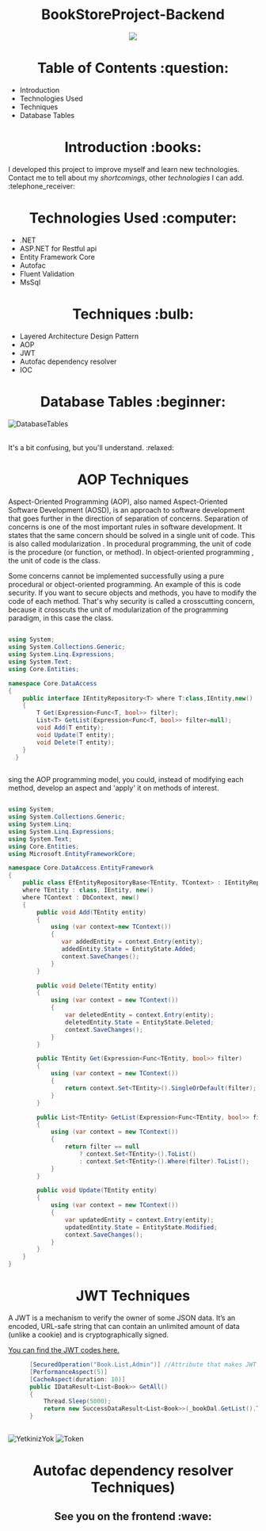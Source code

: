 
<h1 align="center">
  BookStoreProject-Backend
</h1>

<p align="center">
<img src="https://cdn.dribbble.com/users/432077/screenshots/2822920/bookstore-logo.jpg">
</p>

<h1 align="center">
  Table of Contents :question:
</h1>
<ul>
  <li>Introduction</li>
  <li>Technologies Used</li>
  <li>Techniques</li>
  <li>Database Tables</li>
</ul>

<h1 align="center">
  Introduction :books:
</h1>
<p>I developed this project to improve myself and learn new technologies. Contact me to tell about my <em>shortcomings</em>, other <em>technologies</em> I can add. :telephone_receiver:</p>

<h1 align="center">
  Technologies Used :computer:
</h1>

<ul>                                         
  <li>.NET</li>                                  
  <li>ASP.NET for Restful api</li>               
  <li>Entity Framework Core</li>                 
  <li>Autofac</li>                               
  <li>Fluent Validation</li>                     
  <li>MsSql</li>                               
</ul>
  
<h1 align="center">
  Techniques :bulb:
</h1>

<ul>
  <li>Layered Architecture Design Pattern</li>
  <li>AOP</li>
  <li>JWT</li>
  <li>Autofac dependency resolver</li>
  <li>IOC</li>
</ul>

<h1 align="center">
  Database Tables :beginner:
</h1>

![DatabaseTables](https://user-images.githubusercontent.com/90088895/132098258-e338e4fc-1f88-4657-a2a9-8b8b507214ce.png)
<br>
<br>
<p>It's a bit confusing, but you'll understand. :relaxed:</p>

<h1 align="center">
  AOP Techniques
  </h1>
  <p>Aspect-Oriented Programming (AOP), also named Aspect-Oriented Software Development (AOSD), is an approach to software development that goes further in the direction of separation of concerns. Separation of concerns is one of the most important rules in software development. It states that the same concern should be solved in a single unit of code. This is also called modularization . In procedural programming, the unit of code is the procedure (or function, or method). In object-oriented programming , the unit of code is the class.

Some concerns cannot be implemented successfully using a pure procedural or object-oriented programming. An example of this is code security. If you want to secure objects and methods, you have to modify the code of each method. That's why security is called a crosscutting concern, because it crosscuts the unit of modularization of the programming paradigm, in this case the class.</p>


```csharp
  
using System;
using System.Collections.Generic;
using System.Linq.Expressions;
using System.Text;
using Core.Entities;

namespace Core.DataAccess
{
    public interface IEntityRepository<T> where T:class,IEntity,new()
    {
        T Get(Expression<Func<T, bool>> filter);
        List<T> GetList(Expression<Func<T, bool>> filter=null);
        void Add(T entity);
        void Update(T entity);
        void Delete(T entity);
    }
  }
  
 ```
  
  <p>sing the AOP programming model, you could, instead of modifying each method, develop an aspect and 'apply' it on methods of interest.</p>

```csharp

using System;
using System.Collections.Generic;
using System.Linq;
using System.Linq.Expressions;
using System.Text;
using Core.Entities;
using Microsoft.EntityFrameworkCore;

namespace Core.DataAccess.EntityFramework
{
    public class EfEntityRepositoryBase<TEntity, TContext> : IEntityRepository<TEntity>
    where TEntity : class, IEntity, new()
    where TContext : DbContext, new()
    {
        public void Add(TEntity entity)
        {
            using (var context=new TContext())
            {
               var addedEntity = context.Entry(entity);
               addedEntity.State = EntityState.Added;
               context.SaveChanges();
            }
        }

        public void Delete(TEntity entity)
        {
            using (var context = new TContext())
            {
                var deletedEntity = context.Entry(entity);
                deletedEntity.State = EntityState.Deleted;
                context.SaveChanges();
            }
        }

        public TEntity Get(Expression<Func<TEntity, bool>> filter)
        {
            using (var context = new TContext())
            {
                return context.Set<TEntity>().SingleOrDefault(filter);
            }
        }

        public List<TEntity> GetList(Expression<Func<TEntity, bool>> filter = null)
        {
            using (var context = new TContext())
            {
                return filter == null
                    ? context.Set<TEntity>().ToList()
                    : context.Set<TEntity>().Where(filter).ToList();
            }
        }

        public void Update(TEntity entity)
        {
            using (var context = new TContext())
            {
                var updatedEntity = context.Entry(entity);
                updatedEntity.State = EntityState.Modified;
                context.SaveChanges();
            }
        }
    }
}

```

<h1 align="center">
  JWT Techniques
  </h1>
  <p>A JWT is a mechanism to verify the owner of some JSON data. It’s an encoded, URL-safe string that can contain an unlimited amount of data (unlike a cookie) and is cryptographically signed.</p>
  <p><a href="https://github.com/atakancigdem/BookStoreProject-Backend/tree/master/Core/Utilities/Security/Jwt" target="_blank">You can find the JWT codes here.</a></p>
  
  ```csharp
        [SecuredOperation("Book.List,Admin")] //Attribute that makes JWT meaningful
        [PerformanceAspect(5)]
        [CacheAspect(duration: 10)]
        public IDataResult<List<Book>> GetAll()
        {
            Thread.Sleep(5000);
            return new SuccessDataResult<List<Book>>(_bookDal.GetList().ToList(), Messages.BooksListed);
        }
        
  ```
 
  ![YetkinizYok](https://user-images.githubusercontent.com/90088895/132128893-2eb2cfc9-4ca8-4463-926b-fa2131c43461.jpg)
  ![Token](https://user-images.githubusercontent.com/90088895/132129092-61b501ee-7271-4c0e-8d3f-5388aa2a82ba.jpg)
  
  <h1 align="center">
  Autofac dependency resolver Techniques)
  </h1>

<h2 align="center">
  See you on the frontend :wave:
  </h2>

